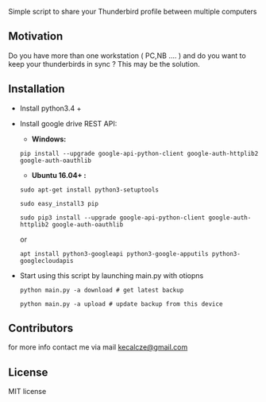 Simple script to share your Thunderbird profile between multiple computers

## Motivation

Do you have more than one workstation ( PC,NB .... ) and do you want to keep your thunderbirds in sync ? This may be the
solution.

## Installation

* Install python3.4 +
* Install google drive REST API:

  * **Windows:**

   `pip install --upgrade google-api-python-client google-auth-httplib2 google-auth-oauthlib`

  * **Ubuntu 16.04+ :**

  `sudo apt-get install python3-setuptools`

  `sudo easy_install3 pip`

  `sudo pip3 install --upgrade google-api-python-client google-auth-httplib2 google-auth-oauthlib` 
    
    or
    
    ``apt install python3-googleapi python3-google-apputils python3-googlecloudapis``

* Start using this script by launching main.py with otiopns
   
   `python main.py -a download # get latest backup`

   `python main.py -a upload # update backup from this device`
   


## Contributors

for more info contact me via mail kecalcze@gmail.com

## License

MIT license
